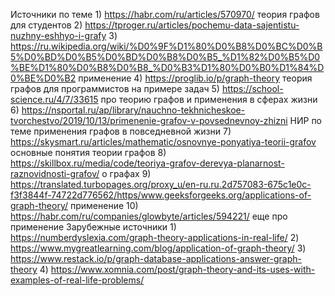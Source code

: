 
Источники по теме
	1) https://habr.com/ru/articles/570970/ теория графов для студентов
	2) https://tproger.ru/articles/pochemu-data-sajentistu-nuzhny-eshhyo-i-grafy 
	3) https://ru.wikipedia.org/wiki/%D0%9F%D1%80%D0%B8%D0%BC%D0%B5%D0%BD%D0%B5%D0%BD%D0%B8%D0%B5_%D1%82%D0%B5%D0%BE%D1%80%D0%B8%D0%B8_%D0%B3%D1%80%D0%B0%D1%84%D0%BE%D0%B2 применение
	4) https://proglib.io/p/graph-theory теория графов для программистов на примере задач
	5)  https://school-science.ru/4/7/33615 про теорию графов и применения в сферах жизни
	6) https://nsportal.ru/ap/library/nauchno-tekhnicheskoe-tvorchestvo/2019/10/13/primenenie-grafov-v-povsednevnoy-zhizni НИР по теме применения графов в повседневной жизни
	7) https://skysmart.ru/articles/mathematic/osnovnye-ponyatiya-teorii-grafov основные понятия теории графов
	8) https://skillbox.ru/media/code/teoriya-grafov-derevya-planarnost-raznovidnosti-grafov/ о графах
	9) https://translated.turbopages.org/proxy_u/en-ru.ru.2d757083-675c1e0c-f3f3844f-74722d776562/https/www.geeksforgeeks.org/applications-of-graph-theory/ применение
	10) https://habr.com/ru/companies/glowbyte/articles/594221/ еще про применение
Зарубежные источники
	1) https://numberdyslexia.com/graph-theory-applications-in-real-life/
	2) https://www.mygreatlearning.com/blog/application-of-graph-theory/
	3) https://www.restack.io/p/graph-database-applications-answer-graph-theory
	4) https://www.xomnia.com/post/graph-theory-and-its-uses-with-examples-of-real-life-problems/